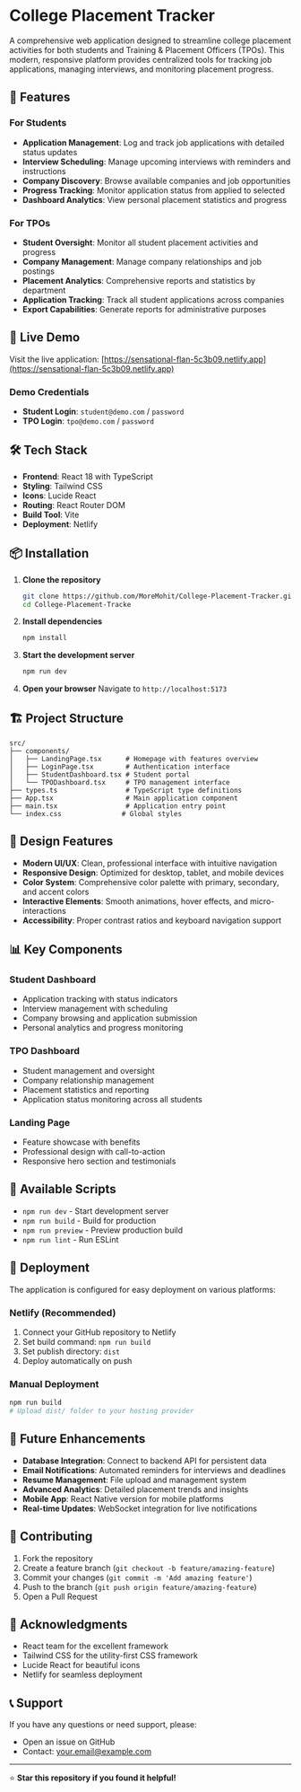 # College Placement Tracker

A comprehensive web application designed to streamline college placement activities for both students and Training & Placement Officers (TPOs). This modern, responsive platform provides centralized tools for tracking job applications, managing interviews, and monitoring placement progress.

## 🌟 Features

### For Students
- **Application Management**: Log and track job applications with detailed status updates
- **Interview Scheduling**: Manage upcoming interviews with reminders and instructions
- **Company Discovery**: Browse available companies and job opportunities
- **Progress Tracking**: Monitor application status from applied to selected
- **Dashboard Analytics**: View personal placement statistics and progress

### For TPOs
- **Student Oversight**: Monitor all student placement activities and progress
- **Company Management**: Manage company relationships and job postings
- **Placement Analytics**: Comprehensive reports and statistics by department
- **Application Tracking**: Track all student applications across companies
- **Export Capabilities**: Generate reports for administrative purposes

## 🚀 Live Demo

Visit the live application: [https://sensational-flan-5c3b09.netlify.app](https://sensational-flan-5c3b09.netlify.app)

### Demo Credentials
- **Student Login**: `student@demo.com` / `password`
- **TPO Login**: `tpo@demo.com` / `password`

## 🛠️ Tech Stack

- **Frontend**: React 18 with TypeScript
- **Styling**: Tailwind CSS
- **Icons**: Lucide React
- **Routing**: React Router DOM
- **Build Tool**: Vite
- **Deployment**: Netlify

## 📦 Installation

1. **Clone the repository**
   ```bash
   git clone https://github.com/MoreMohit/College-Placement-Tracker.git
   cd College-Placement-Tracke
   ```

2. **Install dependencies**
   ```bash
   npm install
   ```

3. **Start the development server**
   ```bash
   npm run dev
   ```

4. **Open your browser**
   Navigate to `http://localhost:5173`

## 🏗️ Project Structure

```
src/
├── components/
│   ├── LandingPage.tsx      # Homepage with features overview
│   ├── LoginPage.tsx        # Authentication interface
│   ├── StudentDashboard.tsx # Student portal
│   └── TPODashboard.tsx     # TPO management interface
├── types.ts                 # TypeScript type definitions
├── App.tsx                  # Main application component
├── main.tsx                 # Application entry point
└── index.css               # Global styles
```

## 🎨 Design Features

- **Modern UI/UX**: Clean, professional interface with intuitive navigation
- **Responsive Design**: Optimized for desktop, tablet, and mobile devices
- **Color System**: Comprehensive color palette with primary, secondary, and accent colors
- **Interactive Elements**: Smooth animations, hover effects, and micro-interactions
- **Accessibility**: Proper contrast ratios and keyboard navigation support

## 📊 Key Components

### Student Dashboard
- Application tracking with status indicators
- Interview management with scheduling
- Company browsing and application submission
- Personal analytics and progress monitoring

### TPO Dashboard
- Student management and oversight
- Company relationship management
- Placement statistics and reporting
- Application status monitoring across all students

### Landing Page
- Feature showcase with benefits
- Professional design with call-to-action
- Responsive hero section and testimonials

## 🔧 Available Scripts

- `npm run dev` - Start development server
- `npm run build` - Build for production
- `npm run preview` - Preview production build
- `npm run lint` - Run ESLint

## 🚀 Deployment

The application is configured for easy deployment on various platforms:

### Netlify (Recommended)
1. Connect your GitHub repository to Netlify
2. Set build command: `npm run build`
3. Set publish directory: `dist`
4. Deploy automatically on push

### Manual Deployment
```bash
npm run build
# Upload dist/ folder to your hosting provider
```

## 🔮 Future Enhancements

- **Database Integration**: Connect to backend API for persistent data
- **Email Notifications**: Automated reminders for interviews and deadlines
- **Resume Management**: File upload and management system
- **Advanced Analytics**: Detailed placement trends and insights
- **Mobile App**: React Native version for mobile platforms
- **Real-time Updates**: WebSocket integration for live notifications

## 🤝 Contributing

1. Fork the repository
2. Create a feature branch (`git checkout -b feature/amazing-feature`)
3. Commit your changes (`git commit -m 'Add amazing feature'`)
4. Push to the branch (`git push origin feature/amazing-feature`)
5. Open a Pull Request


## 🙏 Acknowledgments

- React team for the excellent framework
- Tailwind CSS for the utility-first CSS framework
- Lucide React for beautiful icons
- Netlify for seamless deployment

## 📞 Support

If you have any questions or need support, please:
- Open an issue on GitHub
- Contact: your.email@example.com

---

⭐ **Star this repository if you found it helpful!**